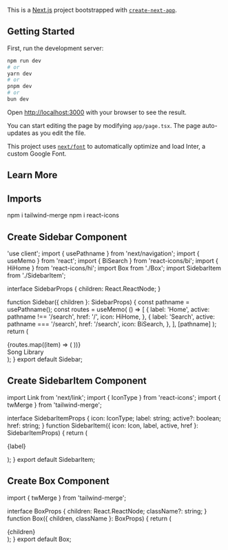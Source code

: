 This is a [Next.js](https://nextjs.org/) project bootstrapped with [`create-next-app`](https://github.com/vercel/next.js/tree/canary/packages/create-next-app).

## Getting Started

First, run the development server:

```bash
npm run dev
# or
yarn dev
# or
pnpm dev
# or
bun dev
```

Open [http://localhost:3000](http://localhost:3000) with your browser to see the result.

You can start editing the page by modifying `app/page.tsx`. The page auto-updates as you edit the file.

This project uses [`next/font`](https://nextjs.org/docs/basic-features/font-optimization) to automatically optimize and load Inter, a custom Google Font.

## Learn More

## Imports

npm i tailwind-merge
npm i react-icons

## Create Sidebar Component

'use client';
import { usePathname } from 'next/navigation';
import { useMemo } from 'react';
import { BiSearch } from 'react-icons/bi';
import { HiHome } from 'react-icons/hi';
import Box from './Box';
import SidebarItem from './SidebarItem';

interface SidebarProps {
children: React.ReactNode;
}

function Sidebar({ children }: SidebarProps) {
const pathname = usePathname();
const routes = useMemo(
() => [
{
label: 'Home',
active: pathname !== '/search',
href: '/',
icon: HiHome,
},
{
label: 'Search',
active: pathname === '/search',
href: '/search',
icon: BiSearch,
},
],
[pathname]
);
return (

<div className='flex h-full'>
<div className='hidden md:flex flex-col gap-y-2 bg-black h-full w-[300px] p2'>
<Box>
<div className='flex flex-col gap-y-4 px-5 py-4'>
{routes.map((item) => (
<SidebarItem key={item.label} {...item} />
))}
</div>
</Box>
<Box className='overflow-y-auto h-full'>Song Library</Box>
</div>
</div>
);
}
export default Sidebar;

## Create SidebarItem Component

import Link from 'next/link';
import { IconType } from 'react-icons';
import { twMerge } from 'tailwind-merge';

interface SidebarItemProps {
icon: IconType;
label: string;
active?: boolean;
href: string;
}
function SidebarItem({ icon: Icon, label, active, href }: SidebarItemProps) {
return (

<Link
href={href}
className={twMerge(
`flex flex-row h-auto items-center w-full gap-x-4 text-md font-medium cursor-pointer hover:text-white transition text-neutral-400 py-1 `,
active && 'text-white'
)} >
<Icon size={26} />
<p className='truncate w-full'>{label}</p>
</Link>
);
}
export default SidebarItem;

## Create Box Component

import { twMerge } from 'tailwind-merge';

interface BoxProps {
children: React.ReactNode;
className?: string;
}
function Box({ children, className }: BoxProps) {
return (

<div
className={twMerge(`bg-neutral-900 rounded-lg h-fit w-full`, className)} >
{children}
</div>
);
}
export default Box;
